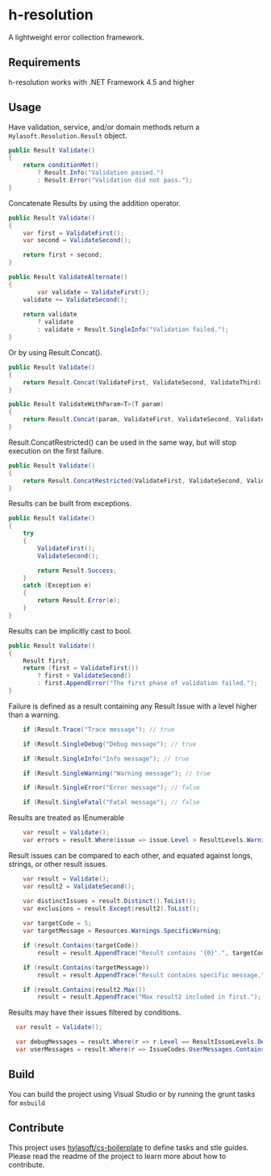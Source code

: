 h-resolution
==========

A lightweight error collection framework.

## Requirements
h-resolution works with .NET Framework 4.5 and higher

## Usage

Have validation, service, and/or domain methods return a `Hylasoft.Resolution.Result` object.

````C#
public Result Validate()
{
	return conditionMet()
		? Result.Info("Validation passed.")
		: Result.Error("Validation did not pass.");
}
````

Concatenate Results by using the addition operator.

````C#
public Result Validate()
{
	var first = ValidateFirst();
	var second = ValidateSecond();

	return first + second;
}

public Result ValidateAlternate()
{
        var validate = ValidateFirst();
	validate += ValidateSecond();
	
	return validate
		? validate
		: validate + Result.SingleInfo("Validation failed.");	
}
````

Or by using Result.Concat().

````C#
public Result Validate()
{
	return Result.Concat(ValidateFirst, ValidateSecond, ValidateThird);
}

public Result ValidateWithParam<T>(T param)
{
	return Result.Concat(param, ValidateFirst, ValidateSecond, ValidateThird);
}
````

Result.ConcatRestricted() can be used in the same way, but will stop execution on the first failure.

````C#
public Result Validate()
{
	return Result.ConcatRestricted(ValidateFirst, ValidateSecond, ValidateThird);
}
````

Results can be built from exceptions.

````C#
public Result Validate()
{
	try
	{
		ValidateFirst();
		ValidateSecond();

		return Result.Success;
	}
	catch (Exception e)
	{
		return Result.Error(e);
	}
}
````

Results can be implicitly cast to bool.

````C#
public Result Validate()
{
	Result first;
	return (first = ValidateFirst())
		? first + ValidateSecond()
		: first.AppendError("The first phase of validation failed.");
}
````

Failure is defined as a result containing any Result Issue with a level higher than a warning.

````C#
	if (Result.Trace("Trace message"); // true

	if (Result.SingleDebug("Debug message"); // true

	if (Result.SingleInfo("Info message"); // true

	if (Result.SingleWarning("Warning message"); // true

	if (Result.SingleError("Error message"); // false

	if (Result.SingleFatal("Fatal message"); // false
````

Results are treated as IEnumerable<ResultIssue>

````C#
	var result = Validate();
	var errors = result.Where(issue => issue.Level > ResultLevels.Warning).ToList();
````

Result issues can be compared to each other, and equated against longs, strings, or other result issues.

````C#
	var result = Validate();
	var result2 = ValidateSecond();

	var distinctIssues = result.Distinct().ToList();
	var exclusions = result.Except(result2).ToList();
	
	var targetCode = 5;
	var targetMessage = Resources.Warnings.SpecificWarning;

	if (result.Contains(targetCode))
		result = result.AppendTrace("Result contains '{0}'.", targetCode);

	if (result.Contains(targetMessage))
		result = result.AppendTrace("Result contains specific message.");

	if (result.Contains(result2.Max())
		result = result.AppendTrace("Max result2 included in first.");
````

Results may have their issues filtered by conditions.
````C#
  var result = Validate();

  var debugMessages = result.Where(r => r.Level == ResultIssueLevels.Debug);
  var userMessages = result.Where(r => IssueCodes.UserMessages.Contains(r.IssueCode);
````

## Build

You can build the project using Visual Studio or by running the grunt tasks for `msbuild`

## Contribute

This project uses [hylasoft/cs-boilerplate](https://github.com/hylasoft-usa/cs-boilerplate) to define tasks and stle guides. Please read the readme of the project to learn more about how to contribute.
